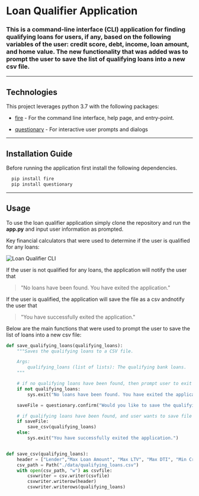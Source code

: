 # Loan Qualifier Application

### This is a command-line interface (CLI) application for finding qualifying loans for users, if any, based on the following variables of the user: credit score, debt, income, loan amount, and home value. The new functionality that was added was to prompt the user to save the list of qualifying loans into a new csv file.

---

## Technologies

This project leverages python 3.7 with the following packages:

- [fire](https://github.com/google/python-fire) - For the command line interface, help page, and entry-point.

- [questionary](https://github.com/tmbo/questionary) - For interactive user prompts and dialogs

---

## Installation Guide

Before running the application first install the following dependencies.

```python
  pip install fire
  pip install questionary
```

---

## Usage

To use the loan qualifier application simply clone the repository and run the **app.py** and input user information as prompted.

Key financial calculators that were used to determine if the user is qualified for any loans:

![Loan Qualifier CLI](/Users/yusun/Desktop/Challenges/02_Loan_Qualifier_App/Financial_calculators.png)

If the user is not qualified for any loans, the application will notify the user that

> "No loans have been found. You have exited the application."

If the user is qualified, the application will save the file as a csv andnotify the user that

> "You have successfully exited the application."

Below are the main functions that were used to prompt the user to save the list of loans into a new csv file:

```python
def save_qualifying_loans(qualifying_loans):
    """Saves the qualifying loans to a CSV file.

    Args:
        qualifying_loans (list of lists): The qualifying bank loans.
    """

    # if no qualifying loans have been found, then prompt user to exit
    if not qualifying_loans:
        sys.exit("No loans have been found. You have exited the application.")

    saveFile = questionary.confirm("Would you like to save the qualifying loans?").ask()

    # if qualifying loans have been found, and user wants to save file as CSV
    if saveFile:
        save_csv(qualifying_loans)
    else:
        sys.exit("You have successfully exited the application.")


def save_csv(qualifying_loans):
    header = ["Lender","Max Loan Amount", "Max LTV", "Max DTI", "Min Credit Score","Interest Rate"]
    csv_path = Path("./data/qualifying_loans.csv")
    with open(csv_path, "w") as csvfile:
        csvwriter = csv.writer(csvfile)
        csvwriter.writerow(header)
        csvwriter.writerows(qualifying_loans)

```
